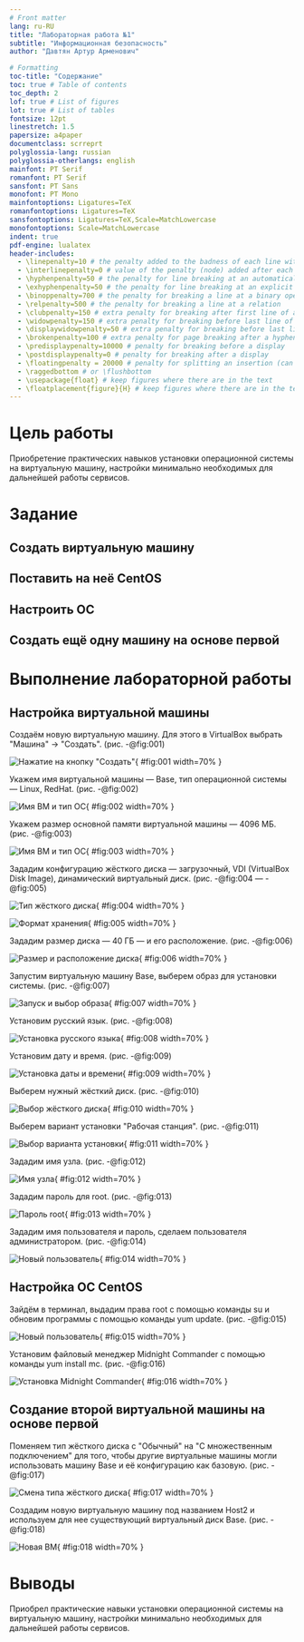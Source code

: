 ```yaml
---
# Front matter
lang: ru-RU
title: "Лабораторная работа №1"
subtitle: "Информационная безопасность"
author: "Давтян Артур Арменович"

# Formatting
toc-title: "Содержание"
toc: true # Table of contents
toc_depth: 2
lof: true # List of figures
lot: true # List of tables
fontsize: 12pt
linestretch: 1.5
papersize: a4paper
documentclass: scrreprt
polyglossia-lang: russian
polyglossia-otherlangs: english
mainfont: PT Serif
romanfont: PT Serif
sansfont: PT Sans
monofont: PT Mono
mainfontoptions: Ligatures=TeX
romanfontoptions: Ligatures=TeX
sansfontoptions: Ligatures=TeX,Scale=MatchLowercase
monofontoptions: Scale=MatchLowercase
indent: true
pdf-engine: lualatex
header-includes:
  - \linepenalty=10 # the penalty added to the badness of each line within a paragraph (no associated penalty node) Increasing the value makes tex try to have fewer lines in the paragraph.
  - \interlinepenalty=0 # value of the penalty (node) added after each line of a paragraph.
  - \hyphenpenalty=50 # the penalty for line breaking at an automatically inserted hyphen
  - \exhyphenpenalty=50 # the penalty for line breaking at an explicit hyphen
  - \binoppenalty=700 # the penalty for breaking a line at a binary operator
  - \relpenalty=500 # the penalty for breaking a line at a relation
  - \clubpenalty=150 # extra penalty for breaking after first line of a paragraph
  - \widowpenalty=150 # extra penalty for breaking before last line of a paragraph
  - \displaywidowpenalty=50 # extra penalty for breaking before last line before a display math
  - \brokenpenalty=100 # extra penalty for page breaking after a hyphenated line
  - \predisplaypenalty=10000 # penalty for breaking before a display
  - \postdisplaypenalty=0 # penalty for breaking after a display
  - \floatingpenalty = 20000 # penalty for splitting an insertion (can only be split footnote in standard LaTeX)
  - \raggedbottom # or \flushbottom
  - \usepackage{float} # keep figures where there are in the text
  - \floatplacement{figure}{H} # keep figures where there are in the text
---
```


# Цель работы

Приобретение практических навыков установки операционной системы на виртуальную машину, настройки минимально необходимых для дальнейшей работы сервисов.

# Задание

## Создать виртуальную машину
## Поставить на неё CentOS
## Настроить ОС
## Создать ещё одну машину на основе первой

# Выполнение лабораторной работы

## Настройка виртуальной машины 

Создаём новую виртуальную машину. Для этого в VirtualBox выбрать "Машина" -> "Создать". (рис. -@fig:001)

![Нажатие на кнопку "Создать"](image/1.png){ #fig:001 width=70% }

Укажем имя виртуальной машины — Base, тип операционной системы — Linux, RedHat. (рис. -@fig:002)

![Имя ВМ и тип ОС](image/2.png){ #fig:002 width=70% }

Укажем размер основной памяти виртуальной
машины — 4096 МБ. (рис. -@fig:003)

![Имя ВМ и тип ОС](image/3.png){ #fig:003 width=70% }

Зададим конфигурацию жёсткого диска — загрузочный, VDI (VirtualBox Disk Image), динамический виртуальный диск. (рис. -@fig:004 — -@fig:005)

![Тип жёсткого диска](image/4.png){ #fig:004 width=70% }

![Формат хранения](image/5.png){ #fig:005 width=70% }

Зададим размер диска — 40 ГБ — и его расположение. (рис. -@fig:006)

![Размер и расположение диска](image/6.png){ #fig:006 width=70% }

Запустим виртуальную машину Base, выберем образ для установки системы. (рис. -@fig:007)

![Запуск и выбор образа](image/7.png){ #fig:007 width=70% }

Установим русский язык. (рис. -@fig:008)

![Установка русского языка](image/8.png){ #fig:008 width=70% }

Установим дату и время. (рис. -@fig:009)

![Установка даты и времени](image/9.png){ #fig:009 width=70% }

Выберем нужный жёсткий диск. (рис. -@fig:010)

![Выбор жёсткого диска](image/10.png){ #fig:010 width=70% }

Выберем вариант установки "Рабочая станция". (рис. -@fig:011)

![Выбор варианта установки](image/11.png){ #fig:011 width=70% }

Зададим имя узла. (рис. -@fig:012)

![Имя узла](image/12.png){ #fig:012 width=70% }

Зададим пароль для root. (рис. -@fig:013)

![Пароль root](image/13.png){ #fig:013 width=70% }

Зададим имя пользователя и пароль, сделаем пользователя администратором. (рис. -@fig:014)

![Новый пользователь](image/14.png){ #fig:014 width=70% }

## Настройка ОС CentOS

Зайдём в терминал, выдадим права root с помощью команды su и обновим программы с помощью команды yum update. (рис. -@fig:015)

![Новый пользователь](image/15.png){ #fig:015 width=70% }

Установим файловый менеджер Midnight Commander с помощью команды yum install mc. (рис. -@fig:016)

![Установка Midnight Commander](image/16.png){ #fig:016 width=70% }

## Создание второй виртуальной машины на основе первой

Поменяем тип жёсткого диска с "Обычный" на "С множественным подключением" для того, чтобы другие виртуальные машины могли использовать машину Base и её конфигурацию как базовую. (рис. -@fig:017)

![Смена типа жёсткого диска](image/17.png){ #fig:017 width=70% }

Создадим новую виртуальную машину под названием Host2 и используем для нее существующий виртуальный диск Base. (рис. -@fig:018)

![Новая ВМ](image/18.png){ #fig:018 width=70% }

# Выводы

Приобрел практические навыки установки операционной системы на виртуальную машину, настройки минимально необходимых для дальнейшей работы сервисов.